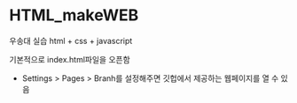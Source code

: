 # HTML_makeWEB
우송대 실습
html + css + javascript


기본적으로 index.html파일을 오픈함
+ Settings > Pages > Branh를 설정해주면 깃헙에서 제공하는 웹페이지를 열 수 있음
